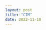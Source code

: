 ```yaml
---
layout: post 
title: "CIM" 
date: 2022-11-10
---
```




<object data="{{ site.url }}{{ site.baseurl }}/_pdfs/TOC.pdf" width="1000" height="1000" type="application/pdf"></object>